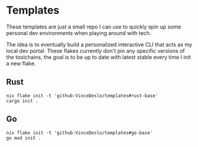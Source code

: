 # Templates

These templates are just a small repo I can use to quickly spin up some personal dev environments when playing around with tech.

The idea is to eventually build a personalized interactive CLI that acts as my local dev portal.
These flakes currently don't pin any specific versions of the toolchains, the goal is to be up to date with latest stable every time I init a new flake.

## Rust

```
nix flake init -t 'github:VinceDeslo/templates#rust-base'
cargo init .
```

## Go

```
nix flake init -t 'github:VinceDeslo/templates#go-base'
go mod init .
```

